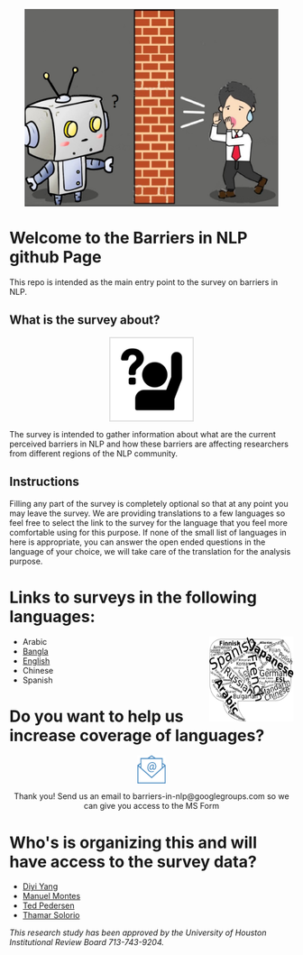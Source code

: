 

<p align="center">
<img src="final3png.png" align="center" height="350" width="450" class="center">
</p>

<p align="center">

# Welcome to the Barriers in NLP github Page
This repo is intended as the main entry point to the survey on barriers in NLP.
</p>

## What is the survey about?
<p align="center">
<img src="question.png" align="center" height="150" width="150" class="center">
</p>
The survey is intended to gather information about what are the current perceived barriers in NLP and how these barriers are affecting researchers from different regions of the NLP community.

## Instructions

Filling any part of the survey is completely optional so that at any point you may leave the survey. We are providing translations to a few languages so feel free to select the link to the survey for the language that you feel more comfortable using for this purpose.
If none of the small list of languages in here is appropriate, you can answer the open ended questions in the language of your choice, we will take care of the translation for the analysis purpose.

# Links to surveys in the following languages:

<p align="center">
<img src="multlang.png" align="right" height="150" width="150" class="center">
</p>

* Arabic
* [Bangla](https://forms.office.com/Pages/DesignPageV2.aspx?subpage=design&token=77d7753dc0e142d8aad2c26f3ae1672e&id=vboLF_CikEytSw6PDwxCWemzwJvCZ35BqxNNwxlrCkZUMkdIU0pPTFRJTkwxTEQ1UzVSOTdUSEpSQS4u&branchingelementid=r44e9894a591f4f26ad6053bad7516576)
* [English](https://forms.office.com/Pages/DesignPageV2.aspx?subpage=design&token=6c58ab1619284ce4b4336f724bdaa01d&id=vboLF_CikEytSw6PDwxCWemzwJvCZ35BqxNNwxlrCkZUQ05TQVVDQkVWWVM5UVJOVFI0UzhPU0dHTS4u&branchingelementid=r2217f204b4114f8c8398837fef46aca0&analysis=false)
* Chinese
* Spanish

# Do you want to help us increase coverage of languages? 
<p align="center">
<img src="email.png" align="center" height="50" width="50" class="center">
</p>
              

<p align="center">
    Thank you! Send us an email to barriers-in-nlp@googlegroups.com so we can give you access to the MS Form 
</p>

# Who's is organizing this and will have access to the survey data?

* [Diyi Yang](https://scholar.google.com/citations?user=j9jhYqQAAAAJ&hl=en)
* [Manuel Montes](https://ccc.inaoep.mx/~mmontesg/)
* [Ted Pedersen](https://www.d.umn.edu/~tpederse/)
* [Thamar Solorio](tsolorio.uh.edu)
   
*This research study has been approved by the University of Houston Institutional Review Board 713-743-9204.*


